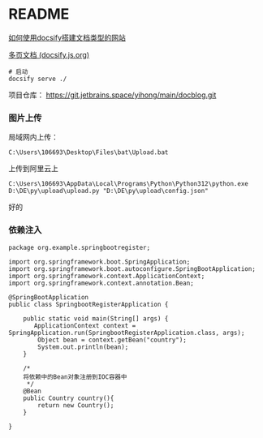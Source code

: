 # README





[如何使用docsify搭建文档类型的网站](https://mp.weixin.qq.com/s/TPXHaTdfTYKrcpm77gPHyA)

[多页文档 (docsify.js.org)](https://docsify.js.org/#/zh-cn/more-pages)

```
# 启动
docsify serve ./
```

项目仓库：
https://git.jetbrains.space/yihong/main/docblog.git



### 图片上传

局域网内上传：

```
C:\Users\106693\Desktop\Files\bat\Upload.bat
```

上传到阿里云上

```
C:\Users\106693\AppData\Local\Programs\Python\Python312\python.exe D:\DE\py\upload\upload.py "D:\DE\py\upload\config.json"
```



好的



### 依赖注入

```
package org.example.springbootregister;

import org.springframework.boot.SpringApplication;
import org.springframework.boot.autoconfigure.SpringBootApplication;
import org.springframework.context.ApplicationContext;
import org.springframework.context.annotation.Bean;

@SpringBootApplication
public class SpringbootRegisterApplication {

    public static void main(String[] args) {
       ApplicationContext context = SpringApplication.run(SpringbootRegisterApplication.class, args);
        Object bean = context.getBean("country");
        System.out.println(bean);
    }

    /*
    将依赖中的Bean对象注册到IOC容器中
     */
    @Bean
    public Country country(){
        return new Country();
    }

}

```


